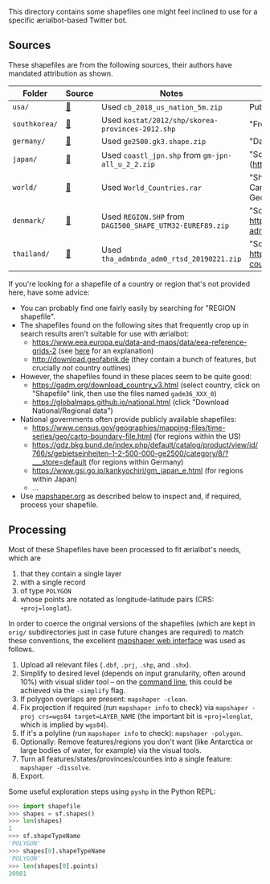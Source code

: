 This directory contains some shapefiles one might feel inclined to use for a specific ærialbot-based Twitter bot.

## Sources

These shapefiles are from the following sources, their authors have mandated attribution as shown.

| Folder | Source |  Notes | License/Attribution |
| --- | --- | --- | --- |
| `usa/` | [🔗](https://www.census.gov/geographies/mapping-files/time-series/geo/carto-boundary-file.html) | Used `cb_2018_us_nation_5m.zip` | Public domain |
| `southkorea/` | [🔗](https://github.com/southkorea/southkorea-maps/blob/master/kostat/2012/shp/skorea-provinces-2012.shp) | Used `kostat/2012/shp/skorea-provinces-2012.shp` | "Free to share or remix" [📝](https://github.com/southkorea/southkorea-maps#license) |
| `germany/` | [🔗](https://gdz.bkg.bund.de/index.php/default/catalog/product/view/id/766/s/gebietseinheiten-1-2-500-000-ge2500/category/8/?___store=default) | Used `ge2500.gk3.shape.zip` | "Datenlizenz Deutschland – Namensnennung – Version 2.0" [📝](https://www.govdata.de/dl-de/by-2-0) |
| `japan/` | [🔗](https://www.gsi.go.jp/kankyochiri/gm_japan_e.html) |  Used `coastl_jpn.shp` from `gm-jpn-all_u_2_2.zip` | "Source: Geospatial Information Authority of Japan website (https://www.gsi.go.jp/kankyochiri/gm_japan_e.html)" [📝](https://www.gsi.go.jp/ENGLISH/page_e30286.html) |
| `world/` | [🔗](https://tapiquen-sig.jimdofree.com/english-version/free-downloads/world/) | Used `World_Countries.rar` | "Shape downloaded from http://tapiquen-sig.jimdo.com. Carlos Efraín Porto Tapiquén. Orogénesis Soluciones Geográficas. Porlamar, Venezuela, 2015." [📝](https://tapiquen-sig.jimdofree.com/english-version/free-downloads/world/) |
| `denmark/` | [🔗](https://download.kortforsyningen.dk/content/danmarks-administrative-geografiske-inddeling-1500000) | Used `REGION.SHP` from `DAGI500_SHAPE_UTM32-EUREF89.zip` | "Source: Styrelsen for Dataforsyning og Effektivisering website  https://download.kortforsyningen.dk/content/danmarks-administrative-geografiske-inddeling-1500000" [📝](https://download.kortforsyningen.dk/content/danmarks-administrative-geografiske-inddeling-1500000) |
| `thailand/` | [🔗](https://data.opendevelopmentmekong.net/en/dataset/thailand-country-boundary) | Used `tha_admbnda_adm0_rtsd_20190221.zip` | "Source: Open Development Mekong website  https://data.opendevelopmentmekong.net/en/dataset/thailand-country-boundary" [📝](https://data.opendevelopmentmekong.net/en/dataset/thailand-country-boundary) |

If you're looking for a shapefile of a country or region that's not provided here, have some advice:

* You can probably find one fairly easily by searching for "REGION shapefile".
* The shapefiles found on the following sites that frequently crop up in search results aren't suitable for use with ærialbot:
    * https://www.eea.europa.eu/data-and-maps/data/eea-reference-grids-2 (see [here](https://github.com/doersino/aerialbot/issues/4) for an explanation)
    * http://download.geofabrik.de (they contain a bunch of features, but crucially *not* country outlines)
* However, the shapefiles found in these places seem to be quite good:
    * https://gadm.org/download_country_v3.html (select country, click on "Shapefile" link, then use the files named `gadm36_XXX_0`)
    * https://globalmaps.github.io/national.html (click "Download National/Regional data")
* National governments often provide publicly available shapefiles:
    * https://www.census.gov/geographies/mapping-files/time-series/geo/carto-boundary-file.html (for regions within the US)
    * https://gdz.bkg.bund.de/index.php/default/catalog/product/view/id/766/s/gebietseinheiten-1-2-500-000-ge2500/category/8/?___store=default (for regions within Germany)
    * https://www.gsi.go.jp/kankyochiri/gm_japan_e.html (for regions within Japan)
    * ...
* Use [mapshaper.org](https://mapshaper.org) as described below to inspect and, if required, process your shapefile.


## Processing

Most of these Shapefiles have been processed to fit ærialbot's needs, which are

1. that they contain a single layer
2. with a single record
3. of type `POLYGON`
4. whose points are notated as longitude-latitude pairs (CRS: `+proj=longlat`).

In order to coerce the original versions of the shapefiles (which are kept in `orig/` subdirectories just in case future changes are required) to match these conventions, the excellent [mapshaper web interface](https://mapshaper.org) was used as follows.

1. Upload all relevant files (`.dbf`, `.prj`, `.shp`, and `.shx`).
2. Simplify to desired level (depends on input granularity, often around 10%) with visual slider tool – on the [command line](https://github.com/mbloch/mapshaper/wiki/Command-Reference), this could be achieved via the `-simplify` flag.
3. If polygon overlaps are present: `mapshaper -clean`.
4. Fix projection if required (run `mapshaper info` to check) via `mapshaper -proj crs=wgs84 target=LAYER_NAME` (the important bit is `+proj=longlat`, which is implied by `wgs84`).
5. If it's a polyline (run `mapshaper info` to check): `mapshaper -polygon`.
6. Optionally: Remove features/regions you don't want (like Antarctica or large bodies of water, for example) via the visual tools.
7. Turn all features/states/provinces/counties into a single feature: `mapshaper -dissolve`.
8. Export.

Some useful exploration steps using `pyshp` in the Python REPL:

```python
>>> import shapefile
>>> shapes = sf.shapes()
>>> len(shapes)
1
>>> sf.shapeTypeName
'POLYGON'
>>> shapes[0].shapeTypeName
'POLYGON'
>>> len(shapes[0].points)
30901
```
